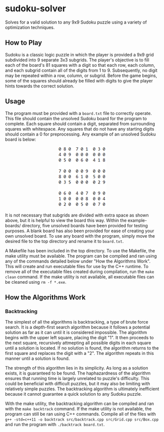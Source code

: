 # sudoku-solver
Solves for a valid solution to any 9x9 Sudoku puzzle using a variety of optimization techniques.

## How to Play
Sudoku is a classic logic puzzle in which the player is provided a 9x9 grid subdivided into 9 separate 3x3 subgrids. The player's objective is to fill each of the board's 81 squares with a digit so that each row, each column, and each subgrid contain all of the digits from 1 to 9. Subsequently, no digit may be repeated within a row, column, or subgrid. Before the game begins, some of the squares should already be filled with digits to give the player hints towards the correct solution.

## Usage
The program must be provided with a `board.txt` file to correctly operate. This file should contain the unsolved Sudoku board for the program to complete. Each square should contain a digit, separated from surrounding squares with whitespace. Any squares that do not have any starting digits should contain a 0 for preprocessing. Any example of an unsolved Sudoku board is below:

<p align="center">
  <img src="https://github.com/rhelgason/sudoku-solver/blob/master/img/board-example.PNG" alt="example board"/>
<p>

It is not necessary that subgrids are divided with extra space as shown above, but it is helpful to view the board this way. Within the example-boards/ directory, five unsolved boards have been provided for testing purposes. A blank board has also been provided for ease of creating your own unsolved board. To use any board with the program, simply move the desired file to the top directory and rename it to `board.txt`.

A Makefile has been included in the top directory. To use the Makefile, the make utility must be available. The program can be compiled and ran using any of the commands detailed below under "How the Algorithms Work". This will create and run executable files for use by the C++ runtime. To remove all of the executable files created during compilation, run the `make clean` command. If the make utility is not available, all executable files can be cleaned using `rm -f *.exe`.

## How the Algorithms Work

### Backtracking
The simplest of all the algorithms is backtracking, a type of brute force search. It is a depth-first search algorithm because it follows a potential solution as far as it can until it is considered impossible. The algorithm begins with the upper left square, placing the digit "1". It then proceeds to the next square, recursively attmepting all possible digits in each square until a solution is located. If no solution is found, the algorithm returns to the first square and replaces the digit with a "2". The algorithm repeats in this manner until a solution is found.

The strength of this algorithm lies in its simplicity. As long as a solution exists, it is guaranteed to be found. The haphazardness of the algorithm ensures that running time is largely unrelated to puzzle's difficulty. This could be beneficial with difficult puzzles, but it may also be limiting with relatively simple puzzles. The backtracking algorithm is ultimately inefficient because it cannot guarantee a quick solution to any Sudoku puzzle.

With the make utility, the backtracking algorithm can be compiled and ran with the `make backtrack` command. If the make utility is not available, the program can still be ran using C++ commands. Compile all of the files with `g++ -std=c++11 -o backtrack src/backtrack.cpp src/Grid.cpp src/Box.cpp` and run the program with `./backtrack board.txt`.
